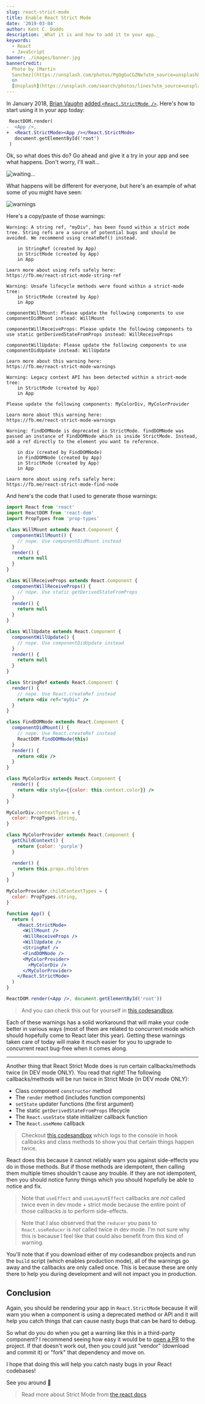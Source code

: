 ```yaml
---
slug: react-strict-mode
title: Enable React Strict Mode
date: '2019-03-04'
author: Kent C. Dodds
description: _What it is and how to add it to your app._
keywords:
  - React
  - JavaScript
banner: ./images/banner.jpg
bannerCredit:
  Photo by [Martin
  Sanchez](https://unsplash.com/photos/PgQgGuCGZNw?utm_source=unsplash&utm_medium=referral&utm_content=creditCopyText)
  on
  [Unsplash](https://unsplash.com/search/photos/lines?utm_source=unsplash&utm_medium=referral&utm_content=creditCopyText)
---
```


In January 2018, [Brian Vaughn](https://twitter.com/brian_d_vaughn)
[added `<React.StrictMode />`](https://github.com/facebook/react/pull/12083).
Here's how to start using it in your app today:

```diff
 ReactDOM.render(
-  <App />,
+  <React.StrictMode><App /></React.StrictMode>
   document.getElementById('root')
 )
```

Ok, so what does this do? Go ahead and give it a try in your app and see what
happens. Don't worry, I'll wait...

![waiting...](https://media.giphy.com/media/26gR1iYzSqtzcta4E/source.gif)

What happens will be different for everyone, but here's an example of what some
of you might have seen:

![warnings](./images/warnings.png)

Here's a copy/paste of those warnings:

```
Warning: A string ref, "myDiv", has been found within a strict mode tree. String refs are a source of potential bugs and should be avoided. We recommend using createRef() instead.

    in StringRef (created by App)
    in StrictMode (created by App)
    in App

Learn more about using refs safely here:
https://fb.me/react-strict-mode-string-ref

Warning: Unsafe lifecycle methods were found within a strict-mode tree:
    in StrictMode (created by App)
    in App

componentWillMount: Please update the following components to use componentDidMount instead: WillMount

componentWillReceiveProps: Please update the following components to use static getDerivedStateFromProps instead: WillReceiveProps

componentWillUpdate: Please update the following components to use componentDidUpdate instead: WillUpdate

Learn more about this warning here:
https://fb.me/react-strict-mode-warnings

Warning: Legacy context API has been detected within a strict-mode tree:
    in StrictMode (created by App)
    in App

Please update the following components: MyColorDiv, MyColorProvider

Learn more about this warning here:
https://fb.me/react-strict-mode-warnings

Warning: findDOMNode is deprecated in StrictMode. findDOMNode was passed an instance of FindDOMNode which is inside StrictMode. Instead, add a ref directly to the element you want to reference.

    in div (created by FindDOMNode)
    in FindDOMNode (created by App)
    in StrictMode (created by App)
    in App

Learn more about using refs safely here:
https://fb.me/react-strict-mode-find-node
```

And here's the code that I used to generate those warnings:

```jsx
import React from 'react'
import ReactDOM from 'react-dom'
import PropTypes from 'prop-types'

class WillMount extends React.Component {
  componentWillMount() {
    // nope. Use componentDidMount instead
  }
  render() {
    return null
  }
}

class WillReceiveProps extends React.Component {
  componentWillReceiveProps() {
    // nope. Use static getDerivedStateFromProps
  }
  render() {
    return null
  }
}

class WillUpdate extends React.Component {
  componentWillUpdate() {
    // nope. Use componentDidUpdate instead
  }
  render() {
    return null
  }
}

class StringRef extends React.Component {
  render() {
    // nope. Use React.createRef instead
    return <div ref="myDiv" />
  }
}

class FindDOMNode extends React.Component {
  componentDidMount() {
    // nope. Use React.createRef instead
    ReactDOM.findDOMNode(this)
  }
  render() {
    return <div />
  }
}

class MyColorDiv extends React.Component {
  render() {
    return <div style={{color: this.context.color}} />
  }
}

MyColorDiv.contextTypes = {
  color: PropTypes.string,
}

class MyColorProvider extends React.Component {
  getChildContext() {
    return {color: 'purple'}
  }

  render() {
    return this.props.children
  }
}

MyColorProvider.childContextTypes = {
  color: PropTypes.string,
}

function App() {
  return (
    <React.StrictMode>
      <WillMount />
      <WillReceiveProps />
      <WillUpdate />
      <StringRef />
      <FindDOMNode />
      <MyColorProvider>
        <MyColorDiv />
      </MyColorProvider>
    </React.StrictMode>
  )
}

ReactDOM.render(<App />, document.getElementById('root'))
```

> And you can check this out for yourself in
> [this codesandbox](https://codesandbox.io/s/y01q7vmpnz).

Each of these warnings has a solid workaround that will make your code better in
various ways (most of them are related to concurrent mode which should hopefully
come to React later this year). Getting these warnings taken care of today will
make it much easier for you to upgrade to concurrent react bug-free when it
comes along.

---

Another thing that React Strict Mode does is run certain callbacks/methods twice
(in DEV mode ONLY). You read that right! The following callbacks/methods will be
run twice in Strict Mode (in DEV mode ONLY):

- Class component `constructor` method
- The `render` method (includes function components)
- `setState` updater functions (the first argument)
- The static `getDerivedStateFromProps` lifecycle
- The `React.useState` state initializer callback function
- The `React.useMemo` callback

> Checkout [this codesandbox](https://codesandbox.io/s/xvv55893mp) which logs to
> the console in hook callbacks and class methods to show you that certain
> things happen twice.

React does this because it cannot reliably warn you against side-effects you do
in those methods. But if those methods are idempotent, then calling them
multiple times shouldn't cause any trouble. If they are not idempotent, then you
should notice funny things which you should hopefully be able to notice and fix.

> Note that `useEffect` and `useLayoutEffect` callbacks are _not_ called twice
> even in dev mode + strict mode because the entire point of those callbacks
> _is_ to perform side-effects.

> Note that I also observed that the `reducer` you pass to `React.useReducer` is
> _not_ called twice in dev mode. I'm not sure why this is because I feel like
> that could also benefit from this kind of warning.

You'll note that if you download either of my codesandbox projects and run the
`build` script (which enables production mode), all of the warnings go away and
the callbacks are only called once. This is because these are only there to help
you during development and will not impact you in production.

## Conclusion

Again, you should be rendering your app in `React.StrictMode` because it will
warn you when a component is using a deprecated method or API and it will help
you catch things that can cause nasty bugs that can be hard to debug.

So what do you do when you get a warning like this in a third-party component? I
recommend seeing how easy it would be to
[open a PR](http://makeapullrequest.com) to the project. If that doesn't work
out, then you could just "vendor" (download and commit it) or "fork" that
dependency and move on.

I hope that doing this will help you catch nasty bugs in your React codebases!

See you around 💯

> Read more about Strict Mode from
> [the react docs](https://reactjs.org/docs/strict-mode.html)
